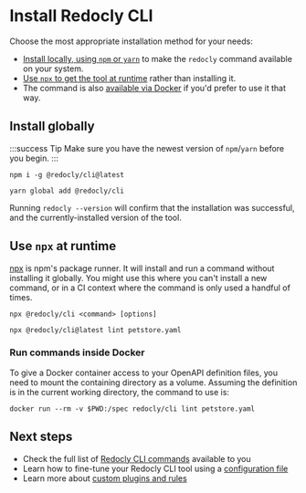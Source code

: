 # Install Redocly CLI

Choose the most appropriate installation method for your needs:

* [Install locally, using `npm` or `yarn`](#local) to make the `redocly` command available on your system.
* [Use `npx` to get the tool at runtime](#runtime) rather than installing it.
* The command is also [available via Docker](#docker) if you'd prefer to use it that way.

## Install globally

:::success Tip
Make sure you have the newest version of `npm`/`yarn` before you begin.
:::

```shell npm
npm i -g @redocly/cli@latest
```

```shell yarn
yarn global add @redocly/cli
```

Running `redocly --version` will confirm that the installation was successful, and the currently-installed version of the tool.

## Use `npx` at runtime

[npx](??) is npm's package runner. It will install and run a command without installing it globally. You might use this where you can't install a new command, or in a CI context where the command is only used a handful of times.

```shell Command
npx @redocly/cli <command> [options]
```

```shell Example with lint command
npx @redocly/cli@latest lint petstore.yaml
```

### Run commands inside Docker

To give a Docker container access to your OpenAPI definition files, you need to mount the containing directory as a volume. Assuming the definition is in the current working directory, the command to use is:

```shell Example with lint command
docker run --rm -v $PWD:/spec redocly/cli lint petstore.yaml
```

## Next steps

- Check the full list of [Redocly CLI commands](./commands/index.md) available to you
- Learn how to fine-tune your Redocly CLI tool using a [configuration file](./configuration/index.mdx)
- Learn more about [custom plugins and rules](./resources/custom-plugins.md)


